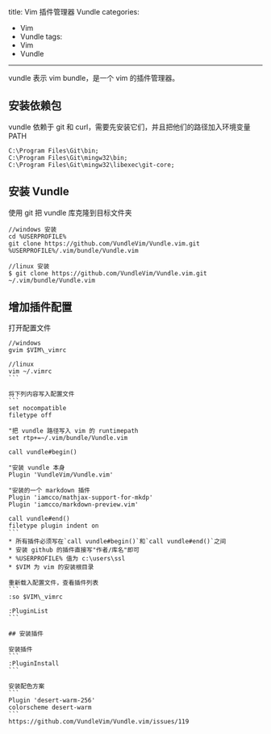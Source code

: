 ﻿title: Vim 插件管理器 Vundle
categories:
  - Vim
  - Vundle
tags:
  - Vim
  - Vundle
---

vundle 表示 vim bundle，是一个 vim 的插件管理器。

<!--more-->

## 安装依赖包

vundle 依赖于 git 和 curl，需要先安装它们，并且把他们的路径加入环境变量 PATH
```
C:\Program Files\Git\bin;
C:\Program Files\Git\mingw32\bin;
C:\Program Files\Git\mingw32\libexec\git-core;
```

## 安装 Vundle

使用 git 把 vundle 库克隆到目标文件夹
```
//windows 安装
cd %USERPROFILE%
git clone https://github.com/VundleVim/Vundle.vim.git %USERPROFILE%/.vim/bundle/Vundle.vim

//linux 安装
$ git clone https://github.com/VundleVim/Vundle.vim.git ~/.vim/bundle/Vundle.vim
```

## 增加插件配置

打开配置文件
````
//windows
gvim $VIM\_vimrc

//linux
vim ~/.vimrc
```

将下列内容写入配置文件
```
set nocompatible
filetype off

"把 vundle 路径写入 vim 的 runtimepath
set rtp+=~/.vim/bundle/Vundle.vim

call vundle#begin()

"安装 vundle 本身
Plugin 'VundleVim/Vundle.vim'

"安装的一个 markdown 插件
Plugin 'iamcco/mathjax-support-for-mkdp'
Plugin 'iamcco/markdown-preview.vim'

call vundle#end()
filetype plugin indent on
```
* 所有插件必须写在`call vundle#begin()`和`call vundle#end()`之间
* 安装 github 的插件直接写"作者/库名"即可
* %USERPROFILE% 值为 c:\users\ssl
* $VIM 为 vim 的安装根目录

重新载入配置文件，查看插件列表
```
:so $VIM\_vimrc

:PluginList
```

## 安装插件

安装插件
```
:PluginInstall
```

安装配色方案
```
Plugin 'desert-warm-256'
colorscheme desert-warm
```
https://github.com/VundleVim/Vundle.vim/issues/119
